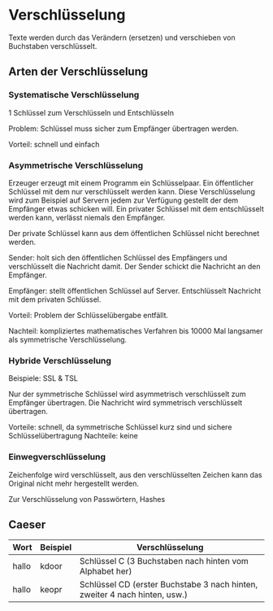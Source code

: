 # Verschlüsselung

Texte werden durch das Verändern (ersetzen) und verschieben von Buchstaben verschlüsselt.

## Arten der Verschlüsselung

### Systematische Verschlüsselung

1 Schlüssel zum Verschlüsseln und Entschlüsseln

Problem: Schlüssel muss sicher zum Empfänger übertragen werden.

Vorteil: schnell und einfach

### Asymmetrische Verschlüsselung

Erzeuger erzeugt mit einem Programm ein Schlüsselpaar. Ein öffentlicher Schlüssel mit dem nur verschlüsselt werden kann. Diese Verschlüsselung wird zum Beispiel auf Servern jedem zur Verfügung gestellt der dem Empfänger etwas schicken will. Ein privater Schlüssel mit dem entschlüsselt werden kann, verlässt niemals den Empfänger.

Der private Schlüssel kann aus dem öffentlichen Schlüssel nicht berechnet werden.

Sender: holt sich den öffentlichen Schlüssel des Empfängers und verschlüsselt die Nachricht damit. Der Sender schickt die Nachricht an den Empfänger.

Empfänger: stellt öffentlichen Schlüssel auf Server. Entschlüsselt Nachricht mit dem privaten Schlüssel.

Vorteil: Problem der Schlüsselübergabe entfällt.

Nachteil: kompliziertes mathematisches Verfahren bis 10000 Mal langsamer als symmetrische Verschlüsselung.

### Hybride Verschlüsselung

Beispiele: SSL & TSL

Nur der symmetrische Schlüssel wird asymmetrisch verschlüsselt zum Empfänger übertragen. Die Nachricht wird symmetrisch verschlüsselt übertragen.

Vorteile: schnell, da symmetrische Schlüssel kurz sind und sichere Schlüsselübertragung
Nachteile: keine

### Einwegverschlüsselung

Zeichenfolge wird verschlüsselt, aus den verschlüsselten Zeichen kann das Original nicht mehr hergestellt werden.

Zur Verschlüsselung von Passwörtern, Hashes

## Caeser

| Wort  | Beispiel | Verschlüsselung                                                            |
| ----- | -------- | -------------------------------------------------------------------------- |
| hallo | kdoor    | Schlüssel C (3 Buchstaben nach hinten vom Alphabet her)                    |
| hallo | keopr    | Schlüssel CD (erster Buchstabe 3 nach hinten, zweiter 4 nach hinten, usw.) |
